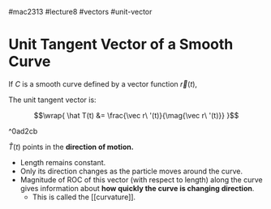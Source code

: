 #mac2313
#lecture8
#vectors
#unit-vector
# Unit Tangent Vector of a Smooth Curve


If $C$ is a smooth curve defined by a vector function $\vec r(t)$,

The unit tangent vector is: 

$$\wrap{
	\hat T(t) &= \frac{\vec r\ '(t)}{\mag{\vec r\ '(t)}}
}$$ 

^0ad2cb


$\hat T(t)$ points in the **direction of motion.**
- Length remains constant.
- Only its direction changes as the particle moves around the curve.
- Magnitude of ROC of this vector (with respect to length) along the curve gives information about **how quickly the curve is changing direction**.
	- This is called the [[curvature]].
